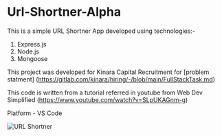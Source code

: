 # Url-Shortner-Alpha

This is a simple URL Shortner App developed using technologies:-
1. Express.js
2. Node.js
3. Mongoose

This project was developed for Kinara Capital Recruitment for [problem statment] (https://gitlab.com/kinara/hiring/-/blob/main/FullStackTask.md)

This code is written from a tutorial referred in youtube from Web Dev Simplified (https://www.youtube.com/watch?v=SLpUKAGnm-g)


Platform - VS Code

![URL Shortner](https://user-images.githubusercontent.com/44725818/196029792-e2fbfa9e-9945-4ca3-87cb-2d5239fe6814.jpeg)
